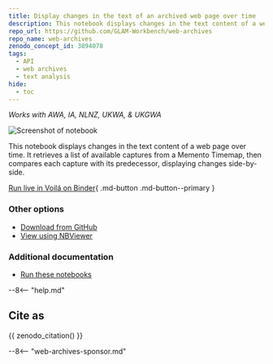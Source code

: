 ```yaml
---
title: Display changes in the text of an archived web page over time
description: This notebook displays changes in the text content of a web page over time. It retrieves a list of available captures from a Memento Timemap, then compares each capture with its predecessor, displaying changes side-by-side.
repo_url: https://github.com/GLAM-Workbench/web-archives
repo_name: web-archives
zenodo_concept_id: 3894078
tags:
  - API
  - web archives
  - text analysis
hide:
  - toc
---
```


*Works with AWA, IA, NLNZ, UKWA, & UKGWA*

![Screenshot of notebook](../images/web-archive-text-changes.png)

This notebook displays changes in the text content of a web page over time. It retrieves a list of available captures from a Memento Timemap, then compares each capture with its predecessor, displaying changes side-by-side.

[Run live in Voilá on Binder](https://mybinder.org/v2/gh/GLAM-Workbench/web-archives/master?urlpath=/voila/render/display-text-changes-from-timemap.ipynb){ .md-button .md-button--primary }

### Other options

* [Download from GitHub](https://github.com/GLAM-Workbench/web-archives/blob/master/display-text-changes-from-timemap.ipynb)
* [View using NBViewer](https://nbviewer.jupyter.org/github/GLAM-Workbench/web-archives/blob/master/display-text-changes-from-timemap.ipynb)

### Additional documentation

* [Run these notebooks](../#run-these-notebooks)

--8<-- "help.md"

## Cite as

{{ zenodo_citation() }}

--8<-- "web-archives-sponsor.md"